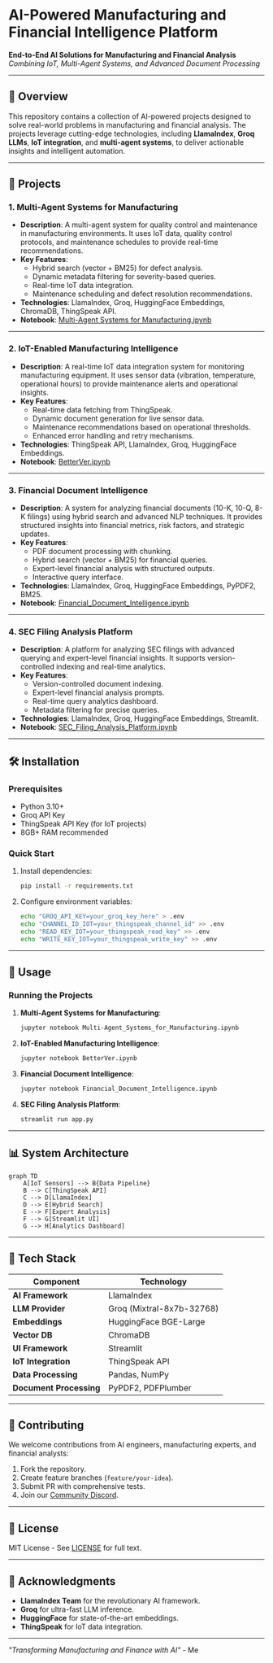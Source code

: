# AI-Powered Manufacturing and Financial Intelligence Platform

**End-to-End AI Solutions for Manufacturing and Financial Analysis**  
*Combining IoT, Multi-Agent Systems, and Advanced Document Processing*

---

## 📌 Overview

This repository contains a collection of AI-powered projects designed to solve real-world problems in manufacturing and financial analysis. The projects leverage cutting-edge technologies, including **LlamaIndex**, **Groq LLMs**, **IoT integration**, and **multi-agent systems**, to deliver actionable insights and intelligent automation.

---

## 🚀 Projects

### 1. **Multi-Agent Systems for Manufacturing**

- **Description**: A multi-agent system for quality control and maintenance in manufacturing environments. It uses IoT data, quality control protocols, and maintenance schedules to provide real-time recommendations.
- **Key Features**:
  - Hybrid search (vector + BM25) for defect analysis.
  - Dynamic metadata filtering for severity-based queries.
  - Real-time IoT data integration.
  - Maintenance scheduling and defect resolution recommendations.
- **Technologies**: LlamaIndex, Groq, HuggingFace Embeddings, ChromaDB, ThingSpeak API.
- **Notebook**: [Multi-Agent Systems for Manufacturing.ipynb](./Multi-Agent_Systems_for_Manufacturing.ipynb)

---

### 2. **IoT-Enabled Manufacturing Intelligence**

- **Description**: A real-time IoT data integration system for monitoring manufacturing equipment. It uses sensor data (vibration, temperature, operational hours) to provide maintenance alerts and operational insights.
- **Key Features**:
  - Real-time data fetching from ThingSpeak.
  - Dynamic document generation for live sensor data.
  - Maintenance recommendations based on operational thresholds.
  - Enhanced error handling and retry mechanisms.
- **Technologies**: ThingSpeak API, LlamaIndex, Groq, HuggingFace Embeddings.
- **Notebook**: [BetterVer.ipynb](./BetterVer.ipynb)

---

### 3. **Financial Document Intelligence**

- **Description**: A system for analyzing financial documents (10-K, 10-Q, 8-K filings) using hybrid search and advanced NLP techniques. It provides structured insights into financial metrics, risk factors, and strategic updates.
- **Key Features**:
  - PDF document processing with chunking.
  - Hybrid search (vector + BM25) for financial queries.
  - Expert-level financial analysis with structured outputs.
  - Interactive query interface.
- **Technologies**: LlamaIndex, Groq, HuggingFace Embeddings, PyPDF2, BM25.
- **Notebook**: [Financial_Document_Intelligence.ipynb](./Financial_Document_Intelligence.ipynb)

---

### 4. **SEC Filing Analysis Platform**

- **Description**: A platform for analyzing SEC filings with advanced querying and expert-level financial insights. It supports version-controlled indexing and real-time analytics.
- **Key Features**:
  - Version-controlled document indexing.
  - Expert-level financial analysis prompts.
  - Real-time query analytics dashboard.
  - Metadata filtering for precise queries.
- **Technologies**: LlamaIndex, Groq, HuggingFace Embeddings, Streamlit.
- **Notebook**: [SEC_Filing_Analysis_Platform.ipynb](./SEC_Filing_Analysis_Platform.ipynb)

---

## 🛠️ Installation

### Prerequisites

- Python 3.10+
- Groq API Key
- ThingSpeak API Key (for IoT projects)
- 8GB+ RAM recommended

### Quick Start

1. Install dependencies:

   ```bash
   pip install -r requirements.txt
   ```

2. Configure environment variables:

   ```bash
   echo "GROQ_API_KEY=your_groq_key_here" > .env
   echo "CHANNEL_ID_IOT=your_thingspeak_channel_id" >> .env
   echo "READ_KEY_IOT=your_thingspeak_read_key" >> .env
   echo "WRITE_KEY_IOT=your_thingspeak_write_key" >> .env
   ```

---

## 🧠 Usage

### Running the Projects

1. **Multi-Agent Systems for Manufacturing**:

   ```bash
   jupyter notebook Multi-Agent_Systems_for_Manufacturing.ipynb
   ```

2. **IoT-Enabled Manufacturing Intelligence**:

   ```bash
   jupyter notebook BetterVer.ipynb
   ```

3. **Financial Document Intelligence**:

   ```bash
   jupyter notebook Financial_Document_Intelligence.ipynb
   ```

4. **SEC Filing Analysis Platform**:

   ```bash
   streamlit run app.py
   ```

---

## 📊 System Architecture

```mermaid
graph TD
    A[IoT Sensors] --> B{Data Pipeline}
    B --> C[ThingSpeak API]
    C --> D[LlamaIndex]
    D --> E[Hybrid Search]
    E --> F[Expert Analysis]
    F --> G[Streamlit UI]
    G --> H[Analytics Dashboard]
```

---

## 🧩 Tech Stack

| Component              | Technology                          |
|------------------------|-------------------------------------|
| **AI Framework**       | LlamaIndex                          |
| **LLM Provider**       | Groq (Mixtral-8x7b-32768)          |
| **Embeddings**         | HuggingFace BGE-Large               |
| **Vector DB**          | ChromaDB                            |
| **UI Framework**       | Streamlit                           |
| **IoT Integration**    | ThingSpeak API                      |
| **Data Processing**    | Pandas, NumPy                       |
| **Document Processing**| PyPDF2, PDFPlumber                  |

---

## 🤝 Contributing

We welcome contributions from AI engineers, manufacturing experts, and financial analysts:

1. Fork the repository.
2. Create feature branches (`feature/your-idea`).
3. Submit PR with comprehensive tests.
4. Join our [Community Discord](https://discord.gg/your-link).

---

## 📜 License

MIT License - See [LICENSE](LICENSE) for full text.

---

## 🌟 Acknowledgments

- **LlamaIndex Team** for the revolutionary AI framework.
- **Groq** for ultra-fast LLM inference.
- **HuggingFace** for state-of-the-art embeddings.
- **ThingSpeak** for IoT data integration.

---

*"Transforming Manufacturing and Finance with AI"* - Me
